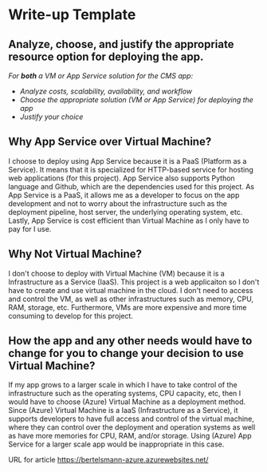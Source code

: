 # Write-up Template

## Analyze, choose, and justify the appropriate resource option for deploying the app.

*For **both** a VM or App Service solution for the CMS app:*
- *Analyze costs, scalability, availability, and workflow*
- *Choose the appropriate solution (VM or App Service) for deploying the app*
- *Justify your choice*

## Why App Service over Virtual Machine? 
I choose to deploy using App Service because it is a PaaS (Platform as a Service). It means that it is specialized for HTTP-based service for hosting web applications (for this project). App Service also supports Python language and Github, which are the dependencies used for this project. As App Service is a PaaS, it allows me as a developer to focus on the app development and not to worry about the infrastructure such as the deployment pipeline, host server, the underlying operating system, etc. Lastly, App Service is cost efficient than Virtual Machine as I only have to pay for I use. 

## Why Not Virtual Machine? 
I don't choose to deploy with Virtual Machine (VM) because it is a Infrastructure as a Service (IaaS). This project is a web applicaiton so I don't have to create and use virtual machine in the cloud. I don't need to access and control the VM, as well as other infrastructures such as memory, CPU, RAM, storage, etc. Furthermore, VMs are more expensive and more time consuming to develop for this project. 

## How the app and any other needs would have to change for you to change your decision to use Virtual Machine? 
If my app grows to a larger scale in which I have to take control of the infrastructure such as the operating systems, CPU capacity, etc, then I would have to choose (Azure) Virtual Machine as a deployment method. Since (Azure) Virtual Machine is a IaaS (Infrastructure as a Service), it supports developers to have full access and control of the virtual machine, where they can control over the deployment and operation systems as well as have more memories for CPU, RAM, and/or storage. Using (Azure) App Service for a larger scale app would be inappropriate in this case. 

URL for article https://bertelsmann-azure.azurewebsites.net/
